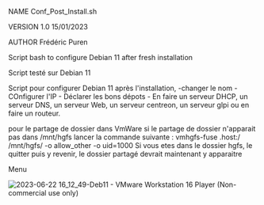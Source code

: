 NAME		Conf_Post_Install.sh

VERSION		1.0  15/01/2023

AUTHOR		Frédéric Puren


Script bash to configure Debian 11 after fresh installation

Script testé sur Debian 11

Script pour configurer Debian 11 après l'installation,
	-changer le nom
	- COnfigurer l'IP
	- Déclarer les bons dépots
	- En faire un serveur DHCP, un serveur DNS, un serveur Web, un serveur centreon, un serveur glpi ou en faire un routeur.


pour le partage de dossier dans VmWare
si le partage de dossier n'apparait pas dans /mnt/hgfs
lancer la commande suivante : vmhgfs-fuse .host:/ /mnt/hgfs/ -o allow_other -o uid=1000
Si vous etes dans le dossier hgfs, le quitter puis y revenir, le dossier partagé devrait maintenant y apparaitre



Menu

![2023-06-22 16_12_49-Deb11 - VMware Workstation 16 Player (Non-commercial use only)](https://github.com/FredPowers/Conf_Post_Install/assets/105367565/37adbdab-dca1-4884-9c97-736e3175d51b)


